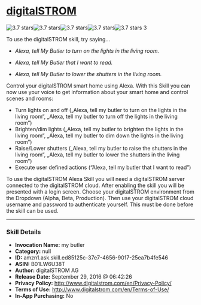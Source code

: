# [digitalSTROM](http://alexa.amazon.com/#skills/amzn1.ask.skill.ed85125c-37e7-4656-9017-25ea7b4fe546)
![3.7 stars](../../images/ic_star_black_18dp_1x.png)![3.7 stars](../../images/ic_star_black_18dp_1x.png)![3.7 stars](../../images/ic_star_black_18dp_1x.png)![3.7 stars](../../images/ic_star_half_black_18dp_1x.png)![3.7 stars](../../images/ic_star_border_black_18dp_1x.png) 3

To use the digitalSTROM skill, try saying...

* *Alexa, tell My Butler to turn on the lights in the living room.*

* *Alexa, tell My Butler that I want to read.*

* *Alexa, tell My Butler to lower the shutters in the living room.*

Control your digitalSTROM smart home using Alexa. With this Skill you can now use your voice to get information about your smart home and control scenes and rooms:
- Turn lights on and off („Alexa, tell my butler to turn on the lights in the living room“, „Alexa, tell my butler to turn off the lights in the living room“)
- Brighten/dim lights („Alexa, tell my butler to brighten the lights in the living room“, „Alexa, tell my butler to dim down the lights in the living room“)
- Raise/Lower shutters („Alexa, tell my butler to raise the shutters in the living room“, „Alexa, tell my butler to lower the shutters in the living room“)
- Execute user defined actions (“Alexa, tell my butler that I want to read”)

To use the digitalSTROM Alexa Skill you will need a digitalSTROM server connected to the digitalSTROM cloud.
After enabling the skill you will be presented with a login screen. Choose your digitalSTROM environment from the Dropdown (Alpha, Beta, Production). Then use your digitalSTROM cloud username and password to authenticate yourself. This must be done before the skill can be used.

***

### Skill Details

* **Invocation Name:** my butler
* **Category:** null
* **ID:** amzn1.ask.skill.ed85125c-37e7-4656-9017-25ea7b4fe546
* **ASIN:** B01LW6U38T
* **Author:** digitalSTROM AG
* **Release Date:** September 29, 2016 @ 06:42:26
* **Privacy Policy:** http://www.digitalstrom.com/en/Privacy-Policy/
* **Terms of Use:** http://www.digitalstrom.com/en/Terms-of-Use/
* **In-App Purchasing:** No
